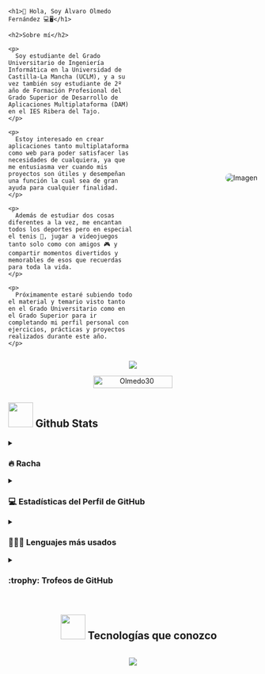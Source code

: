<!-- Contenedor principal -->
<div style="display: flex; align-items: center; justify-content: space-between;">

  <!-- Texto a la izquierda -->
  <div style="flex: 1; text-align: left;">

    <h1>👋 Hola, Soy Álvaro Olmedo Fernández 💻🖥️</h1>

    <h2>Sobre mí</h2>

    <p>
      Soy estudiante del Grado Universitario de Ingeniería Informática en la Universidad de Castilla-La Mancha (UCLM), y a su vez también soy estudiante de 2º año de Formación Profesional del Grado Superior de Desarrollo de Aplicaciones Multiplataforma (DAM) en el IES Ribera del Tajo.
    </p>

    <p>
      Estoy interesado en crear aplicaciones tanto multiplataforma como web para poder satisfacer las necesidades de cualquiera, ya que me entusiasma ver cuando mis proyectos son útiles y desempeñan una función la cual sea de gran ayuda para cualquier finalidad.
    </p>

    <p>
      Además de estudiar dos cosas diferentes a la vez, me encantan todos los deportes pero en especial el tenis 🎾, jugar a videojuegos tanto solo como con amigos 🎮 y compartir momentos divertidos y memorables de esos que recuerdas para toda la vida.
    </p>

    <p>
      Próximamente estaré subiendo todo el material y temario visto tanto en el Grado Universitario como en el Grado Superior para ir completando mi perfil personal con ejercicios, prácticas y proyectos realizados durante este año.
    </p>

  </div>

  <!-- Imagen a la derecha -->
  <div style="flex: 1; text-align: right;">
    <img src="https://i.pinimg.com/originals/5f/29/30/5f293030b863a0c6f927959f7c57d3bc.jpg" alt="Imagen" style="max-width: 100%; height: auto; border-radius: 10px;">
  </div>
</div>

<!--Texto escribiéndose y borrándose-->
<p align="center">
  <a href="https://github.com/DenverCoder1/readme-typing-svg">
    <img src="https://readme-typing-svg.herokuapp.com?font=Time+New+Roman&color=%23C8BE25&size=25&center=true&vCenter=true&width=600&height=100&lines=Activo+y+listo;Preparado+para+aprender+cosas+nuevas;Muy+entusiasta;Siempre+es+bueno+divertirse+a+menudo;Estudiante+muy+novato+xD">
  </a>
</p>

<!--Vistas del perfil-->
<p align="center"> 
    <img src="https://komarev.com/ghpvc/?username=Olmedo30&label=Profile%20views&color=0047AB&style=plastic?" alt="Olmedo30" height=25px, width=160px/> 
</p>

<!--Stats de GitHub-->
## <picture> <img src = "https://github.com/7oSkaaa/7oSkaaa/blob/main/Images/Statistics.gif?raw=true" width = 50px> </picture> Github Stats

<details><summary><h3>🔥 Racha</h3></summary>

<p align="center"><img src="https://github-readme-streak-stats.herokuapp.com/?user=Olmedo30&theme=tokyonight_duo" alt="Olmedo30" /></p>

</details>

<details><summary><h3>💻 Estadísticas del Perfil de GitHub</h3></summary>
	
<p align="center">
    <a href="https://github.com/anuraghazra/github-readme-stats">
	    <img alt="Olmedo30's Github Stats" src="https://github-readme-stats.vercel.app/api?username=Olmedo30&show_icons=true&count_private=true&locale=en&theme=tokyonight&layout=compact" height="230px"/></a>  
<br/>

</p>
</details>

<details><summary><h3>👨🏻‍💻 Lenguajes más usados</h3></summary>

<img src="https://github-readme-stats.vercel.app/api/top-langs?username=Olmedo30&langs_count=10&show_icons=true&locale=en&theme=tokyonight" alt="Olmedo30" height="230px"/>

</details>

<details><summary> <h3> :trophy: Trofeos de GitHub </h3></summary>
	
<p align="center"> <a href="https://github.com/ryo-ma/github-profile-trophy"><img src="https://github-profile-trophy.vercel.app/?username=Olmedo30&layout=compact&theme=tokyonight&column=4&margin-w=15&margin-h=15" alt="Olmedo30" /></a> 
</p>

</details>

<div id="user-content-toc">
  <ul align="center">
    <summary><h2 style="display: inline-block"><picture><img src = "" width = 50px></picture> Tecnologías que conozco </h2></summary>
  </ul>
</div>

<p align="center">
  <a href="https://skillicons.dev">
    <img src="https://skillicons.dev/icons?i=aws,css,discord,eclipse,html,git,java,js,ps,python" />
  </a>
</p>
